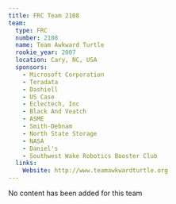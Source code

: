 ```yaml
---
title: FRC Team 2108
team:
  type: FRC
  number: 2108
  name: Team Awkward Turtle
  rookie_year: 2007
  location: Cary, NC, USA
  sponsors:
    - Microsoft Corporation
    - Teradata
    - Dashiell
    - US Case
    - Eclectech, Inc
    - Black And Veatch
    - ASME
    - Smith-Debnam
    - North State Storage
    - NASA
    - Daniel's
    - Southwest Wake Robotics Booster Club
  links:
    Website: http://www.teamawkwardturtle.org
---
```

No content has been added for this team